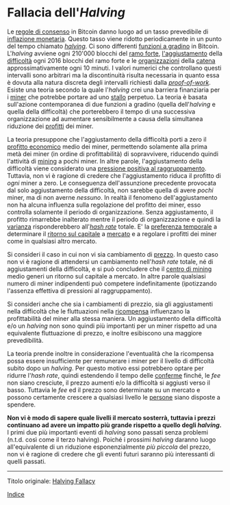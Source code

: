 # Fallacia dell'_Halving_



Le [regole di consenso](ch101-glossary.md#regole-di-consenso) in Bitcoin danno luogo ad un tasso prevedibile di [inflazione monetaria](ch101-glossary.md#inflazione). Questo tasso viene ridotto periodicamente in un punto del tempo chiamato [_halving_](ch101-glossary.md#dimezzamento-halving). Ci sono differenti [funzioni a gradino](https://it.wikipedia.org/wiki/Funzione_gradino) in Bitcoin. L'_halving_ avviene ogni 210'000 blocchi del [ramo forte](ch101-glossary.md#ramo-forte-strong-branch), [l'aggiustamento](ch101-glossary.md#aggiustamento) della [difficoltà](ch101-glossary.md#difficoltà) ogni 2016 blocchi del ramo forte e le [organizzazioni](ch101-glossary.md#organizzazione) della [catena](ch101-glossary.md#catena) approssimativamente ogni 10 minuti. I valori numerici che controllano questi intervalli sono arbitrari ma la discontinuità risulta necessaria in quanto essa è dovuta alla natura discreta degli intervalli richiesti dalla [_proof-of-work_](ch101-glossary.md#prova). Esiste una teoria secondo la quale l'_halving_ crei una barriera finanziaria per i [miner](ch101-glossary.md#miner) che potrebbe portare ad uno [stallo](ch101-glossary.md#stallo) perpetuo. La teoria è basata sull'azione contemporanea di due funzioni a gradino (quella dell'_halving_ e quella della difficoltà) che porterebbero il tempo di una successiva organizzazione ad aumentare sensibilmente a causa della simultanea riduzione dei [profitti](ch101-glossary.md#profitto) dei miner.

La teoria presuppone che l'aggiustamento della difficoltà porti a zero il [profitto economico](https://www.investopedia.com/terms/e/economicprofit.asp) medio dei miner, permettendo solamente alla prima metà dei miner (in ordine di profittabilità) di sopravvivere, riducendo quindi l'attività di [mining](ch101-glossary.md#centro-di-mining-mine) a pochi miner. In altre parole, l'aggiustamento della difficoltà viene considerato una [pressione positiva al raggruppamento](ch039-pooling-pressure-risk.md). Tuttavia, non vi è ragione di credere che l'aggiustamento riduca il profitto di _ogni_ miner a zero. Le conseguenza dell'assunzione precedente provocata dal solo aggiustamento della difficoltà, non sarebbe quella di avere _pochi_ miner, ma di non averne _nessuno_. In realtà il fenomeno dell'aggiustamento non ha alcuna influenza sulla regolazione del profitto dei miner,  esso controlla solamente il periodo di organizzazione. Senza aggiustamento, il profitto rimarrebbe inalterato mentre il periodo di organizzazione e quindi la [varianza](ch101-glossary.md#varianza) risponderebbero all'[_hash  rate_](ch101-glossary.md#hash-rate) totale. E' la [preferenza temporale](https://en.wikipedia.org/wiki/Time_preference) a determinare il [ritorno sul capitale](ch101-glossary.md#interesse) a [mercato](ch101-glossary.md#mercato) e a regolare i profitti dei miner come in qualsiasi altro mercato.

Si consideri il caso in cui non vi sia cambiamento di [prezzo](ch101-glossary.md#prezzo). In questo caso non vi è ragione di attendersi un cambiamento nell'_hash rate_ totale, né di aggiustamenti della difficoltà, e si può concludere che il [centro di mining](ch101-glossary.md#centro-di-mining-mine) medio generi un ritorno sul capitale a mercato. In altre parole qualsiasi numero di miner indipendenti può competere indefinitamente (ipotizzando l'assenza effettiva di pressioni al raggruppamento).

Si consideri anche che sia i cambiamenti di prezzio, sia gli aggiustamenti nella difficoltà che le fluttuazioni nella [ricompensa](ch101-glossary.md#ricompensa-reward) influenzano la profittabilità del miner alla stessa maniera. Un aggiustamento della difficoltà e/o un _halving_ non sono quindi più importanti per un miner rispetto ad una equivalente fluttuazione di prezzo, e inoltre esibiscono una maggiore prevedibilità.

La teoria prende inoltre in considerazione l'eventualità che la ricompensa possa essere insufficiente per remunerare i miner per il livello di difficoltà subito dopo un _halving_. Per questo motivo essi potrebbero optare per ridurre l'_hash rate_, quindi estendendo il tempo delle [conferme](ch101-glossary.md#conferma) finché, le _fee_ non siano cresciute,  il prezzo aumenti e/o la difficoltà si aggiusti verso il basso. Tuttavia le _fee_ ed il prezzo sono determinate su un mercato e possono certamente crescere a qualsiasi livello le [persone](ch101-glossary.md#persona) siano disposte a spendere. 

**Non vi è modo di sapere quale livelli il mercato sosterrà, tuttavia i prezzi continuano ad avere un impatto più grande rispetto a quello degli _halving_.** I primi due più importanti eventi di _halving_ sono passati senza problemi (n.t.d. così come il terzo halving). Poiché i prossimi _halving_ daranno luogo all'equivalente di un riduzione esponenzialmente _più piccola_ del prezzo, non vi è ragione di credere che gli eventi futuri saranno più interessanti di quelli passati.

---

Titolo originale: [Halving Fallacy](https://github.com/libbitcoin/libbitcoin-system/wiki/Halving-Fallacy)

[Indice](/README.md)

